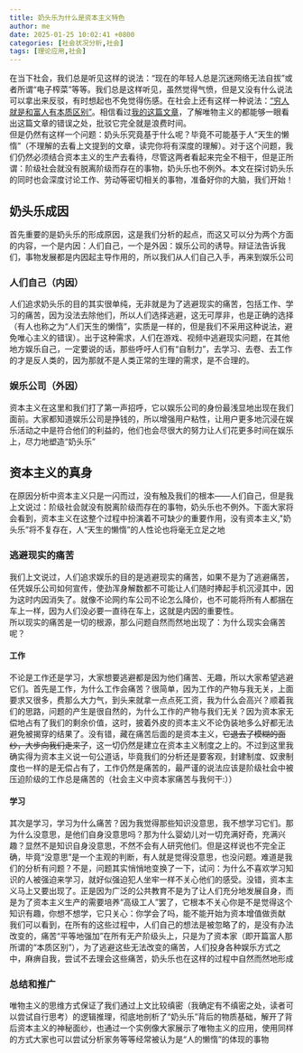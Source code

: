 ```yaml
---
title: 奶头乐为什么是资本主义特色
author: me
date: 2025-01-25 10:02:41 +0800
categories: [社会状况分析,社会]
tags: [理论应用,社会]
---
```

在当下社会，我们总是听见这样的说法：“现在的年轻人总是沉迷网络无法自拔”或者所谓“电子榨菜”等等。我们总是这样听见，虽然觉得气愤，但是又没有什么说法可以拿出来反驳，有时想起也不免觉得伤感。在社会上还有这样一种说法：[“穷人就是和富人有本质区别”](https://baijiahao.baidu.com/s?id=1811495257679875279)。相信看过[我的这篇文章](../%E7%A9%B6%E7%AB%9F%E4%BB%80%E4%B9%88%E6%98%AF%E5%94%AF%E7%89%A9%E4%B8%BB%E4%B9%89)，了解唯物主义的都能够一眼看出这篇文章的错误之处，批驳它完全就是浪费时间。<br>
但是仍然有这样一个问题：奶头乐究竟基于什么呢？毕竟不可能基于人“天生的懒惰”（不理解的去看上文提到的文章，读完你将有深度的理解）。对于这个问题，我们仍然必须结合资本主义的生产去看待，尽管这两者看起来完全不相干，但是正所谓：阶级社会就没有脱离阶级而存在的事物，奶头乐也不例外。本文在探讨奶头乐的同时也会深度讨论工作、劳动等密切相关的事物，准备好你的大脑，我们开始！
## 奶头乐成因
首先重要的是奶头乐的形成原因，这是我们分析的起点，而这又可以分为两个方面的内容，一个是内因：人们自己，一个是外因：娱乐公司的诱导。辩证法告诉我们，事物发展都是内因起主导作用的，所以我们从人们自己入手，再来到娱乐公司
### 人们自己（内因）
人们追求奶头乐的目的其实很单纯，无非就是为了逃避现实的痛苦，包括工作、学习的痛苦，因为没法去除他们，所以人们选择逃避，这无可厚非，也是正确的选择（有人也称之为“人们天生的懒惰”，实质是一样的，但是我们不采用这种说法，避免唯心主义的错误）。出于这种需求，人们在游戏、视频中逃避现实问题，在其他地方娱乐自己，一定要说的话，那些呼吁人们有“自制力”，去学习、去卷、去工作的才是反人类的，因为那就不是人类正常的生理的需求，是不合理的。<br>
### 娱乐公司（外因）
资本主义在这里和我们打了第一声招呼，它以娱乐公司的身份最浅显地出现在我们面前。大家都知道娱乐公司是挣钱的，所以增强用户粘性，让用户更多地沉浸在娱乐活动之中是符合他们的利益的，他们也会尽很大的努力让人们花更多时间在娱乐上，尽力地塑造“奶头乐”<br>
## 资本主义的真身
在原因分析中资本主义只是一闪而过，没有触及我们的根本——人们自己，但是我上文说过：阶级社会就没有脱离阶级而存在的事物，奶头乐也不例外。下面大家将会看到，资本主义在这整个过程中扮演着不可缺少的重要作用，没有资本主义,"奶头乐”将不复存在，人“天生的懒惰”的人性论也将毫无立足之地
### 逃避现实的痛苦
我们上文说过，人们追求娱乐的目的是逃避现实的痛苦，如果不是为了逃避痛苦，任凭娱乐公司如何宣传，使劲浑身解数都不可能让人们随时捧起手机沉浸其中，因为这时内因消失了。就像不论网约车公司不论怎么降价，也不可能将所有人都捆在车上一样，因为人们没必要一直待在车上，这就是内因的重要性。<br>
所以现实的痛苦是一切的根源，那么问题自然而然地出现了：为什么现实会痛苦呢？<br>
#### 工作
不论是工作还是学习，大家想要逃避都是因为他们痛苦、无趣，所以大家希望逃避它们。首先是工作，为什么工作会痛苦？很简单，因为工作的产物与我无关，上面要求又很多，费那么大力气，到头来就拿一点点死工资，我为什么会高兴？顺着我们的思路，问题的产生是很自然的，为什么工作的产物与我们无关？因为资本家无偿地占有了我们的剩余价值，这时，披着外皮的资本主义不论伪装地多么好都无法避免被揭穿的结果了。没有错，藏在痛苦后面的是资本主义，~~它退去了模糊的面纱，大步向我们走来了~~，这一切仍然是建立在资本主义制度之上的。不过到这里我确实得为资本主义说一句公道话，毕竟我们的分析还是要客观，封建制度、奴隶制度也一样的是无偿占有了，工作仍然是痛苦的，最严谨的说法应该是阶级社会中被压迫阶级的工作总是痛苦的（社会主义中资本家痛苦与我何干:））<br>
#### 学习
其次是学习，学习为什么痛苦？因为我觉得那些知识没意思，我不想学习它们。那为什么没意思，是他们自身没意思吗？那为什么婴幼儿对一切充满好奇，充满兴趣？显然不是知识自身没意思，不然不会有人研究他们。但是这样说也不完全正确，毕竟“没意思”是一个主观的判断，有人就是觉得没意思，也没问题。难道是我们的分析有问题？不是，问题其实悄悄地变换了一下，试问：为什么不喜欢学习知识的人被强迫来学习，就好似强迫犯人坐牢一样不关心他们的感受。没错，资本主义马上又要出现了。正是因为广泛的公共教育不是为了让人们充分地发展自身，而是为了资本主义生产的需要培养“高级工人”罢了，它根本不关心你是不是觉得这个知识有趣，你想不想学，它只关心：你学会了吗，能不能开始为资本增值做贡献<br>
我们可以看到，在所有的这些过程中，人们自己的想法是被忽略了的，是没有办法改变的，痛苦“平等地强加”在所有无产阶级头上，只是为了资本家（即开篇富人那所谓的“本质区别”），为了逃避这些无法改变的痛苦，人们投身各种娱乐方式之中，麻痹自我，尝试不去理会这些痛苦，奶头乐也在这样的过程中自然而然地形成
### 总结和推广
唯物主义的思维方式保证了我们通过上文比较缜密（我确定有不缜密之处，读者可以尝试自行思考）的逻辑推理，彻底地剖析了“奶头乐”背后的物质基础，解开了背后资本主义的神秘面纱，也通过一个实例像大家展示了唯物主义的应用，使用同样的方式大家也可以尝试分析家务等等经常被认为是“人的懒惰”的体现的事物
